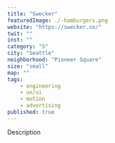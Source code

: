 ```yaml
---
title: "Swecker"
featuredImage: ./-hamburgers.png
website: "https://swecker.co/"
twit: ""
inst: ""
category: "S"
city: "Seattle"
neighborhood: "Pioneer Square"
size: "small"
map: ""
tags:
    - engineering
    - ux/ui
    - motion
    - advertising
published: true
---
```


Description
